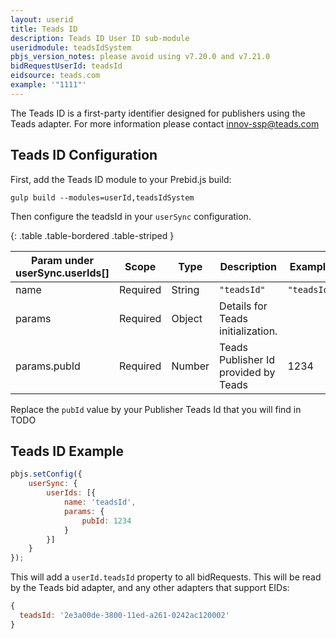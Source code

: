 ```yaml
---
layout: userid
title: Teads ID
description: Teads ID User ID sub-module
useridmodule: teadsIdSystem
pbjs_version_notes: please avoid using v7.20.0 and v7.21.0
bidRequestUserId: teadsId
eidsource: teads.com
example: '"1111"'
---
```



The Teads ID is a first-party identifier designed for publishers using the Teads adapter. For more information please contact [innov-ssp@teads.com](mailto:innov-ssp@teads.com)

## Teads ID Configuration

First, add the Teads ID module to your Prebid.js build:

```shell
gulp build --modules=userId,teadsIdSystem
```

Then configure the teadsId in your `userSync` configuration.  

{: .table .table-bordered .table-striped }

| Param under userSync.userIds[] | Scope | Type | Description | Example |
| --- | --- | --- | --- | --- |
| name | Required | String | `"teadsId"` | `"teadsId"` |
| params | Required | Object | Details for Teads initialization. | |
| params.pubId | Required | Number | Teads Publisher Id provided by Teads | 1234 |

Replace the `pubId` value by your Publisher Teads Id that you will find in TODO

## Teads ID Example

```javascript
pbjs.setConfig({
    userSync: {
        userIds: [{
            name: 'teadsId',
            params: {
                pubId: 1234
            }
        }]
    }
});
```

This will add a `userId.teadsId` property to all bidRequests. This will be read by the Teads bid adapter, and any other adapters that support EIDs:

```javascript
{
  teadsId: '2e3a00de-3800-11ed-a261-0242ac120002'
}
```
